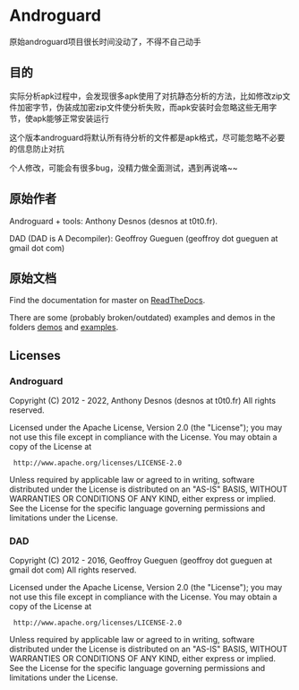 
# Androguard

原始androguard项目很长时间没动了，不得不自己动手

## 目的

实际分析apk过程中，会发现很多apk使用了对抗静态分析的方法，比如修改zip文件加密字节，伪装成加密zip文件使分析失败，而apk安装时会忽略这些无用字节，使apk能够正常安装运行

这个版本androguard将默认所有待分析的文件都是apk格式，尽可能忽略不必要的信息防止对抗

个人修改，可能会有很多bug，没精力做全面测试，遇到再说咯~~


## 原始作者

Androguard + tools: Anthony Desnos (desnos at t0t0.fr).

DAD (DAD is A Decompiler): Geoffroy Gueguen (geoffroy dot gueguen at gmail dot com)

## 原始文档

Find the documentation for master on [ReadTheDocs](http://androguard.readthedocs.io/en/latest/).

There are some (probably broken/outdated) examples and demos in the folders [demos](https://github.com/androguard/androguard/tree/master/demos) and [examples](https://github.com/androguard/androguard/tree/master/examples).


## Licenses

### Androguard

Copyright (C) 2012 - 2022, Anthony Desnos (desnos at t0t0.fr)
All rights reserved.

Licensed under the Apache License, Version 2.0 (the "License");
you may not use this file except in compliance with the License.
You may obtain a copy of the License at

     http://www.apache.org/licenses/LICENSE-2.0

Unless required by applicable law or agreed to in writing, software
distributed under the License is distributed on an "AS-IS" BASIS,
WITHOUT WARRANTIES OR CONDITIONS OF ANY KIND, either express or implied.
See the License for the specific language governing permissions and
limitations under the License.

### DAD

Copyright (C) 2012 - 2016, Geoffroy Gueguen (geoffroy dot gueguen at gmail dot com)
All rights reserved.

Licensed under the Apache License, Version 2.0 (the "License");
you may not use this file except in compliance with the License.
You may obtain a copy of the License at

     http://www.apache.org/licenses/LICENSE-2.0

Unless required by applicable law or agreed to in writing, software
distributed under the License is distributed on an "AS-IS" BASIS,
WITHOUT WARRANTIES OR CONDITIONS OF ANY KIND, either express or implied.
See the License for the specific language governing permissions and
limitations under the License.
